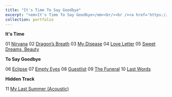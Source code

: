 ```yaml
---
title: "It's Time To Say Goodbye"
excerpt: "<em>It's Time To Say Goodbye</em><br/><br /><a href='https://official.watchmesuffocate.com/posts/its-time-to-say-goodbye/' target='_blank'><img src='/images/portfolio/its_time_to_say_goodbye.png'>"
collection: portfolio
---
```


**It's Time**

01 [Nirvana](https://official.watchmesuffocate.com/posts/nirvana/)
02 [Dragon’s Breath](https://official.watchmesuffocate.com/posts/dragons-breath/)
03 [My Disease](https://official.watchmesuffocate.com/posts/my-disease/)
04 [Love Letter](https://official.watchmesuffocate.com/posts/love-letter/)
05 [Sweet Dreams, Beauty](https://official.watchmesuffocate.com/posts/sweet-dreams-beauty/)

**To Say Goodbye**

06 [Eclipse](https://official.watchmesuffocate.com/posts/eclipse/)
07 [Empty Eyes](https://official.watchmesuffocate.com/posts/empty-eyes/)
08 [Guestlist](https://official.watchmesuffocate.com/posts/guestlist/)
09 [The Funeral](https://official.watchmesuffocate.com/posts/the-funeral/)
10 [Last Words](https://official.watchmesuffocate.com/posts/last-words/)

**Hidden Track**

11 [My Last Summer (Acoustic)](https://official.watchmesuffocate.com/posts/my-last-summer-acoustic/)
